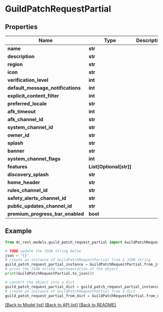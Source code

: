 # GuildPatchRequestPartial


## Properties

Name | Type | Description | Notes
------------ | ------------- | ------------- | -------------
**name** | **str** |  | [optional] 
**description** | **str** |  | [optional] 
**region** | **str** |  | [optional] 
**icon** | **str** |  | [optional] 
**verification_level** | **int** |  | [optional] 
**default_message_notifications** | **int** |  | [optional] 
**explicit_content_filter** | **int** |  | [optional] 
**preferred_locale** | **str** |  | [optional] 
**afk_timeout** | **int** |  | [optional] 
**afk_channel_id** | **str** |  | [optional] 
**system_channel_id** | **str** |  | [optional] 
**owner_id** | **str** |  | [optional] 
**splash** | **str** |  | [optional] 
**banner** | **str** |  | [optional] 
**system_channel_flags** | **int** |  | [optional] 
**features** | **List[Optional[str]]** |  | [optional] 
**discovery_splash** | **str** |  | [optional] 
**home_header** | **str** |  | [optional] 
**rules_channel_id** | **str** |  | [optional] 
**safety_alerts_channel_id** | **str** |  | [optional] 
**public_updates_channel_id** | **str** |  | [optional] 
**premium_progress_bar_enabled** | **bool** |  | [optional] 

## Example

```python
from dc_rest.models.guild_patch_request_partial import GuildPatchRequestPartial

# TODO update the JSON string below
json = "{}"
# create an instance of GuildPatchRequestPartial from a JSON string
guild_patch_request_partial_instance = GuildPatchRequestPartial.from_json(json)
# print the JSON string representation of the object
print(GuildPatchRequestPartial.to_json())

# convert the object into a dict
guild_patch_request_partial_dict = guild_patch_request_partial_instance.to_dict()
# create an instance of GuildPatchRequestPartial from a dict
guild_patch_request_partial_from_dict = GuildPatchRequestPartial.from_dict(guild_patch_request_partial_dict)
```
[[Back to Model list]](../README.md#documentation-for-models) [[Back to API list]](../README.md#documentation-for-api-endpoints) [[Back to README]](../README.md)


